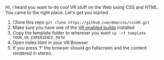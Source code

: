 HI, I heard you want to do cool VR stuff on the Web using CSS and HTML. You came to the right place. Let's get you started

1. Clone this repo
`git clone https://github.com/dmarcos/cssVR.git`
2. Make sure you have one of the [VR enabled builds](http://vrhelloworld.com/builds/ "VR Firefox") installed
3. Copy the template folder to wherever you want
`cp -rf template YOUR_VR_EXPERIENCE_PATH`
4. Open index.html in your VR Browser
5. If you press 'f' the browser should go fullscreen and the content rendered in stereo.


